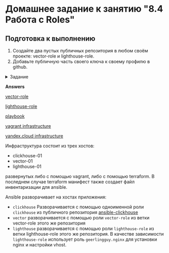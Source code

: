 # Домашнее задание к занятию "8.4 Работа с Roles"

## Подготовка к выполнению
1. Создайте два пустых публичных репозитория в любом своём проекте: vector-role и lighthouse-role.
2. Добавьте публичную часть своего ключа к своему профилю в github.

<details>
<summary>Задание</summary>

## Основная часть

Наша основная цель - разбить наш playbook на отдельные roles. Задача: сделать roles для clickhouse, vector и lighthouse и написать playbook для использования этих ролей. Ожидаемый результат: существуют три ваших репозитория: два с roles и один с playbook.

1. Создать в старой версии playbook файл `requirements.yml` и заполнить его следующим содержимым:

   ```yaml
   ---
     - src: git@github.com:AlexeySetevoi/ansible-clickhouse.git
       scm: git
       version: "1.11.0"
       name: clickhouse 
   ```

2. При помощи `ansible-galaxy` скачать себе эту роль.
3. Создать новый каталог с ролью при помощи `ansible-galaxy role init vector-role`.
4. На основе tasks из старого playbook заполните новую role. Разнесите переменные между `vars` и `default`. 
5. Перенести нужные шаблоны конфигов в `templates`.
6. Описать в `README.md` обе роли и их параметры.
7. Повторите шаги 3-6 для lighthouse. Помните, что одна роль должна настраивать один продукт.
8. Выложите все roles в репозитории. Проставьте тэги, используя семантическую нумерацию Добавьте roles в `requirements.yml` в playbook.
9. Переработайте playbook на использование roles. Не забудьте про зависимости lighthouse и возможности совмещения `roles` с `tasks`.
10. Выложите playbook в репозиторий.
11. В ответ приведите ссылки на оба репозитория с roles и одну ссылку на репозиторий с playbook.
</details>

**Answers**

[vector-role](https://github.com/Vitalya-Mozgovoy/vector-role/blob/main/vector-role.md)

[lighthouse-role](https://github.com/Vitalya-Mozgovoy/lighthouse-role/blob/main/lighthouse-role.md)

[playbook]()

[vagrant infrastructure]()

[yandex.cloud infrastructure]()

Инфраструктура состоит из трех хостов:
- clickhouse-01
- vector-01
- lighthouse-01

развернутых либо с помощью vagrant, либо с помощью terraform. В последнем случае terraform манифест также создает файл инвентаризации для ansible.

Ansible разворачивает на хостах приложения:
- `clickhouse`
  Разворачивается с помощью одноименной роли `clickhouse` из публичного репозитория [ansible-clickhouse]() 
- `vector`
  разворачивается с помощью роли `vector-role` из ветки vector-role этого же репозитория
- `lighthouse`
  разворачивается с помощью роли `lighthouse-role` из ветки lighthouse-role этого же репозитория. В качестве зависимости `lighthouse-role` использует роль `geerlingguy.nginx` для установки nginx и настройки vhost.